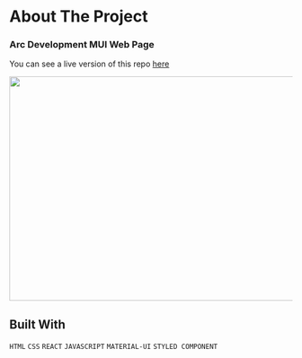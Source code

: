 # About The Project

### Arc Development MUI Web Page

You can see a live version of this repo [here](https://arc-development-web.netlify.app)


<img src="https://media.giphy.com/media/v1.Y2lkPTc5MGI3NjExNzQ1MWRiNDY0NzcyNzFmMGZiMTJmOTdhM2RlZTVhNzE2NDM3MDgzZSZlcD12MV9pbnRlcm5hbF9naWZzX2dpZklkJmN0PWc/MMwSISP3q9EjgI91X5/giphy.gif" width="800" height="400m" />


## Built With

`HTML`
`CSS`
`REACT`
`JAVASCRIPT`
`MATERIAL-UI`
`STYLED COMPONENT`











